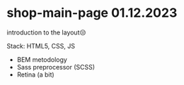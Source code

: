 # shop-main-page 01.12.2023

introduction to the layout😒

Stack: HTML5, CSS, JS 
- BEM metodology
- Sass preprocessor (SCSS)
- Retina (a bit)
